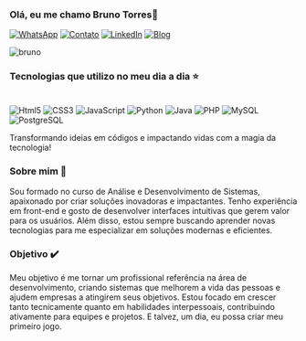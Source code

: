 
### Olá, eu me chamo Bruno Torres👋

[![WhatsApp](https://img.shields.io/badge/WhatsApp-25D366?style=for-the-badge&logo=whatsapp&logoColor=white)](https://wa.me/5565984489700)  [![Contato](https://img.shields.io/badge/Gmail-D14836?style=for-the-badge&logo=gmail&logoColor=white)](mailto:brunotorresoioizx@gmail.com)  [![LinkedIn](https://img.shields.io/badge/LinkedIn-0077B5?style=for-the-badge&logo=linkedin&logoColor=white)](https://www.linkedin.com/in/brunotorresdev/)  [![Blog](https://img.shields.io/badge/website-000000?style=for-the-badge&logo=About.me&logoColor=white)](https://bruninlins.github.io/APRESENTACAO/)

![bruno](https://github-readme-stats.vercel.app/api/top-langs/?username=bruninlins&hide_progress=true)

### Tecnologias que utilizo no meu dia a dia ⭐

<div style="display: inline_block"><br/>
   <img align="center" alt="Html5" src="https://img.shields.io/badge/HTML5-E34F26?style=for-the-badge&logo=html5&logoColor=white"/>
   <img align="center" alt="CSS3" src="https://img.shields.io/badge/CSS3-1572B6?style=for-the-badge&logo=css3&logoColor=white"/>
   <img align="center" alt="JavaScript" src="https://img.shields.io/badge/JavaScript-F7DF1E?style=for-the-badge&logo=javascript&logoColor=black"/>
   <img align="center" alt="Python" src="https://img.shields.io/badge/Python-14354C?style=for-the-badge&logo=python&logoColor=white"/>
   
   <img align="center" alt="Java" src="https://img.shields.io/badge/Java-ED8B00?style=for-the-badge&logo=openjdk&logoColor=white"/>
   <img align="center" alt="PHP" src="https://img.shields.io/badge/PHP-777BB4?style=for-the-badge&logo=php&logoColor=white"/>
   <img align="center" alt="MySQL" src="https://img.shields.io/badge/MySQL-005C84?style=for-the-badge&logo=mysql&logoColor=white"/>
   <img align="center" alt="PostgreSQL" src="https://img.shields.io/badge/PostgreSQL-316192?style=for-the-badge&logo=postgresql&logoColor=white"/>
</div>



Transformando ideias em códigos e impactando vidas com a magia da tecnologia!

### **Sobre mim** 👀
Sou formado no curso de Análise e Desenvolvimento de Sistemas, apaixonado por criar soluções inovadoras e impactantes. Tenho experiência em front-end e gosto de desenvolver interfaces intuitivas que gerem valor para os usuários. Além disso, estou sempre buscando aprender novas tecnologias para me especializar em soluções modernas e eficientes.

### **Objetivo** ✔️
Meu objetivo é me tornar um profissional referência na área de desenvolvimento, criando sistemas que melhorem a vida das pessoas e ajudem empresas a atingirem seus objetivos. Estou focado em crescer tanto tecnicamente quanto em habilidades interpessoais, contribuindo ativamente para equipes e projetos. E talvez, um dia, eu possa criar meu primeiro jogo.
